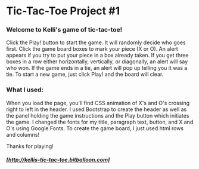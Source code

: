 # Tic-Tac-Toe Project #1

### Welcome to Kelli's game of tic-tac-toe!

Click the Play! button to start the game. It will randomly decide who goes first. Click the game board boxes to mark your piece (X or O). An alert appears if you try to put your piece in a box already taken. If you get three boxes in a row either horizontally, vertically, or diagonally, an alert will say who won. If the game ends in a tie, an alert will pop up telling you it was a tie. To start a new game, just click Play! and the board will clear.

### What I used:

When you load the page, you'll find CSS animation of X's and O's crossing right to left in the header. I used Bootstrap to create the header as well as the panel holding the game instructions and the Play button which initiates the game. I changed the fonts for my title, paragraph text, button, and X and O's using Google Fonts. To create the game board, I just used html rows and columns!

Thanks for playing!

##### [http://kellis-tic-tac-toe.bitballoon.com]


